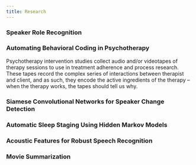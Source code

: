 ```yaml
---
title: Research
---
```


### Speaker Role Recognition

### Automating Behavioral Coding in Psychotherapy
Psychotherapy intervention studies collect audio and/or videotapes of therapy sessions to use in treatment adherence and process research. These tapes record the complex series of interactions between therapist and client, and as such, they encode the active ingredients of the therapy – when the therapy works, the tapes should tell us why.

### Siamese Convolutional Networks for Speaker Change Detection

### Automatic Sleep Staging Using Hidden Markov Models

### Acoustic Features for Robust Speech Recognition

### Movie Summarization
